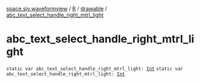 [space.siy.waveformview](../../index.md) / [R](../index.md) / [drawable](index.md) / [abc_text_select_handle_right_mtrl_light](./abc_text_select_handle_right_mtrl_light.md)

# abc_text_select_handle_right_mtrl_light

`static var abc_text_select_handle_right_mtrl_light: `[`Int`](https://kotlinlang.org/api/latest/jvm/stdlib/kotlin/-int/index.html)
`static var abc_text_select_handle_right_mtrl_light: `[`Int`](https://kotlinlang.org/api/latest/jvm/stdlib/kotlin/-int/index.html)